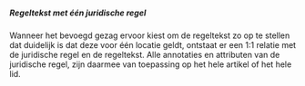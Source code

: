 ﻿##### Regeltekst met één juridische regel

Wanneer het bevoegd gezag ervoor kiest om de regeltekst zo op te stellen dat
duidelijk is dat deze voor één locatie geldt, ontstaat er een 1:1 relatie met de
juridische regel en de regeltekst. Alle annotaties en attributen van de juridische regel,
zijn daarmee van toepassing op het hele artikel of het hele lid.
